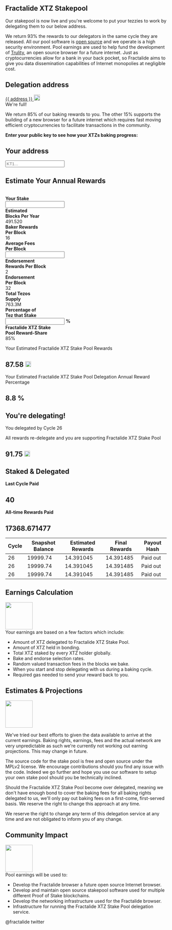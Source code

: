 <div class="row">
    <div class="col-lg-offset-3 col-lg-6 col-sm-offset-2 col-sm-8 col-xs-offset-1 col-xs-10">
        <div class="text-center">
            <h2 class="sub_heading_blue">Fractalide XTZ Stakepool</h2>
            <p>
                Our stakepool is now live and you're welcome to put your tezzies to work by delegating them to our below address.
            </p>
            <p>
                We return 93% the rewards to our delegators in the same cycle they are released. All our pool software is <a href="https://github.com/fractalide/fractalpools">open source</a> and we operate is a high security environment. Pool earnings are used to help fund the development of <a href="/trulity">Trulity</a>, an open source browser for a future internet. Just as cryptocurrencies allow for a bank in your back pocket, so Fractalide aims to give you data dissemination capabilities of Internet monopolies at negligible cost.
            </p>
        </div>
    </div>
</div>
<div class="row">
    <div class="col-sm-offset-2 col-sm-8 col-xs-offset-1 col-xs-10 text-center">
        <div class="blue_box">
            <h2 class="sub_heading_blue">Delegation address</h2>
            <div class="row white_box">
                <div class="col-lg-8 col-xs-offset-2 col-xs-10">
                    <a href="https://tzscan.io/{{ address }}?default=delegation"
                       <span id="delegationAddress">{{ address }}</span>
                    </a>
                    <a class="copy" href="#" onclick="javascript:copyToClipboard('delegationAddress',event);">
                        <img src="/img/stake-pools/copy.png" width="19px">
                    </a>
                </div>
            </div>
            <div class="row full_box hidden">
                <div class="">
                    We're full!
                </div>
            </div>
        </div>
    </div>
</div>
<div class="row">
    <div class="col-sm-offset-2 col-sm-8 col-xs-offset-1 col-xs-10 text-center">
        <p class="text_dark_blue">
            We return 85% of our baking rewards to you. The other 15% supports the building of a new browser for a future internet which requires fast moving efficient cryptocurrencies to facilitate transactions in the community.
        </p>
        <p class="text_dark_blue">
            <b class="text_dark_blue">Enter your public key to see how your XTZs baking progress:</b>
        </p>
    </div>
</div>
<div class="row">
    <div class="col-sm-offset-2 col-sm-8 col-xs-offset-1 col-xs-10 text-center">
        <div class="blue_box">
            <h2 class="sub_heading_blue">Your address</h2>
            <input type="text" class="form-control input-lg" id="yourAddress" name="yourAddress" placeholder="KT1..."/>
        </div>
    </div>
</div>

<div id="estimation" class="">

<div class="row">
    <div class="col-sm-offset-2 col-sm-8 col-xs-offset-1 col-xs-10 text-center">
        <div class="blue_box">
            <h2 class="sub_heading_blue">Estimate Your Annual Rewards</h2>
            <div class="math_formula">
                <div class="math_element">
                    <div class="math_name">
                        <b class="text_dark_blue"><br>Your Stake</b>
                    </div>
                    <div class="math_field">
                        <div class="input-group">
                            <input type="text" class="form-control" aria-describedby="your-stake-addon">
                            <span class="input-group-addon darker" id="your-stake-addon"><img src="/img/stake-pools/tezos-currency-white-min.png" width="12px"/></span>
                        </div>
                    </div>
                </div>
                <div class="math_symbol math_symbol_times">
                    <span></span>
                </div>
                <div class="math_element">
                    <div class="math_name">
                        <b class="text_dark_blue">Estimated<br>Blocks Per Year</b>
                    </div>
                    <div class="math_value">
                        <span>491.520</span>
                    </div>
                </div>
                <div class="math_symbol math_symbol_times">
                    <span></span>
                </div>
                <div class="math_symbol math_symbol_parenthesis_open">
                    <span></span>
                </div>
                <div class="math_element">
                    <div class="math_name">
                        <b class="text_dark_blue">Baker Rewards<br>Per Block</b>
                    </div>
                    <div class="math_value">
                        <span>16</span>
                    </div>
                </div>
                <div class="math_symbol math_symbol_plus">
                    <span></span>
                </div>
                <div class="math_element">
                    <div class="math_name">
                        <b class="text_dark_blue">Average Fees<br>Per Block</b>
                    </div>
                    <div class="math_field">
                        <div class="input-group">
                            <input type="text" class="form-control" aria-describedby="your-stake-addon">
                            <span class="input-group-addon darker" id="your-stake-addon"><img src="/img/stake-pools/tezos-currency-white-min.png" width="12px"/></span>
                        </div>
                    </div>
                </div>
                <div class="math_symbol math_symbol_plus">
                    <span></span>
                </div>
                <div class="math_element">
                    <div class="math_name">
                        <b class="text_dark_blue">Endorsement<br>Rewards Per Block</b>
                    </div>
                    <div class="math_value">
                        <span>2</span>
                    </div>
                </div>
                <div class="math_symbol math_symbol_times">
                    <span></span>
                </div>
                <div class="math_element">
                    <div class="math_name">
                        <b class="text_dark_blue">Endorsement<br>Per Block</b>
                    </div>
                    <div class="math_value">
                        <span>32</span>
                    </div>
                </div>
                <div class="math_symbol math_symbol_parenthesis_close">
                    <span></span>
                </div>
                <div class="math_symbol math_symbol_divide">
                    <span></span>
                </div>
                <div class="math_element">
                    <div class="math_name">
                        <b class="text_dark_blue">Total Tezos<br>Supply</b>
                    </div>
                    <div class="math_value">
                        <span>763.3M</span>
                    </div>
                </div>
                <div class="math_symbol math_symbol_divide">
                    <span></span>
                </div>
                <div class="math_element">
                    <div class="math_name">
                        <b class="text_dark_blue">Percentage of<br>Tez that Stake</b>
                    </div>
                    <div class="math_field">
                        <div class="input-group">
                            <input type="text" class="form-control" aria-describedby="your-stake-addon">
                            <span class="input-group-addon darker" id="your-stake-addon"><b class="text_white">%</b></span>
                        </div>
                    </div>
                </div>
                <div class="math_symbol math_symbol_times">
                    <span></span>
                </div>
                <div class="math_element">
                    <div class="math_name">
                        <b class="text_dark_blue">Fractalide XTZ Stake<br>Pool Reward-Share</b>
                    </div>
                    <div class="math_value">
                        <span>85%</span>
                    </div>
                </div>
                <div class="math_symbol math_symbol_equal">
                    <span></span>
                </div>
            </div>
        </div>
    </div>
</div>
<div class="row row-eq-height">
    <div class="col-sm-offset-2 col-sm-4 col-xs-offset-1 col-xs-10 text-center">
        <div class="border_blue">
            <p class="text_dark_blue">Your Estimated Fractalide XTZ Stake Pool Rewards</p>
            <h2 class="sub_heading_blue">87.58 <img src="/img/stake-pools/tezos-currency-blue-min.png" width="18px"/></h2>
        </div>
    </div>
    <div class="col-sm-offset-0 col-sm-4 col-xs-offset-1 col-xs-10 text-center">
        <div class="border_blue">
            <p class="text_dark_blue">Your Estimated Fractalide XTZ Stake Pool Delegation Annual Reward Percentage</p>
            <h2 class="sub_heading_blue">8.8 %</h2>
        </div>
    </div>
</div>

</div>

<!-- kt1 data table -->
<div id="kt1" class="hidden">

<div class="row">
    <div class="col-sm-offset-2 col-sm-8 col-xs-offset-1 col-xs-10 text-center">
        <div class="border_blue">
            <h2 class="sub_heading_blue">You're delegating!</h2>
            <p class="text_dark_blue">
                You delegated by Cycle 26
            </p>
            <p class="text_dark_blue">
                All rewards re-delegate and you are supporting Fractalide XTZ Stake Pool
            </p>
            <h2 class="sub_heading_blue">91.75 <img src="/img/stake-pools/tezos-currency-blue-min.png" width="18px"/></h2>
            <h2 class="sub_heading_blue">Staked & Delegated</h2>
        </div>
    </div>
</div>

<div class="row row-eq-height">
    <div class="col-sm-offset-2 col-sm-4 col-xs-offset-1 col-xs-10 text-center">
        <div class="blue_box">
            <p><b class="text_dark_blue">Last Cycle Paid</b></p>
            <h2 class="sub_heading_blue">40</h2>
        </div>
    </div>
    <div class="col-sm-offset-0 col-sm-4 col-xs-offset-1 col-xs-10 text-center">
        <div class="blue_box">
            <p><b class="text_dark_blue">All-time Rewards Paid</b></p>
            <h2 class="sub_heading_blue">17368.671477</h2>
        </div>
    </div>
</div>

<div class="row kt1_data">
    <div class="col-sm-offset-2 col-sm-8">
        <div class="table-responsive">
            <table class="table table-padded">
                <thead>
                    <tr>
                        <th>Cycle</th>
                        <th>Snapshot Balance</th>
                        <th>Estimated Rewards</th>
                        <th>Final Rewards</th>
                        <th>Payout Hash</th>
                    </tr>
                </thead>
                <tbody>
                    <tr>
                        <td>26</td>
                        <td>19999.74</td>
                        <td>14.391045</td>
                        <td>14.391485</td>
                        <td class="text_blue">Paid out</td>
                    </tr>
                    <tr>
                        <td>26</td>
                        <td>19999.74</td>
                        <td>14.391045</td>
                        <td>14.391485</td>
                        <td class="text_blue">Paid out</td>
                    </tr>
                    <tr>
                        <td>26</td>
                        <td>19999.74</td>
                        <td>14.391045</td>
                        <td>14.391485</td>
                        <td class="text_blue">Paid out</td>
                    </tr>
                </tbody>
            </table>
        </div>
    </div>
</div>

</div>

<div class="row">
    <div class="col-sm-offset-3 col-sm-6 col-xs-offset-1 col-xs-10">
        <div class="text-center top_margin">
            <h2 class="sub_heading_blue">Earnings Calculation</h2>
            <img class="tezos_icon" src="/img/stake-pools/icon-calculation-min.png" width="85px">
        </div>
        <span class="text_dark_blue">
            Your earnings are based on a few factors which include:
        </span>
        <ul class="text_dark_blue">
            <li>Amount of XTZ delegated to Fractalide XTZ Stake Pool.</li>
            <li>Amount of XTZ held in bonding.</li>
            <li>Total XTZ staked by every XTZ holder globally.</li>
            <li>Bake and endorse selection rates.</li>
            <li>Random valued transaction fees in the blocks we bake.</li>
            <li>When you start and stop delegating with us during a baking cycle.</li>
            <li>Required gas needed to send your reward back to you.</li>
        </ul>
    </div>
</div>
<div class="row">
    <div class="col-sm-offset-2 col-sm-8 col-xs-offset-1 col-xs-10 text-center top_margin">
        <h2 class="sub_heading_blue">Estimates & Projections</h2>
        <img class="tezos_icon" src="/img/stake-pools/icon-projection-min.png" width="85px">
        <p class="text_dark_blue">
            We've tried our best efforts to given the data available to arrive at the current earnings. Baking rights, earnings, fees and the actual network are very unpredictable as such we're currently not working out earning projections. This may change in future.
        </p>
        <p class="text_dark_blue">
            The source code for the stake pool is free and open source under the MPLv2 license. We encourage contributions should you find any issue with the code. Indeed we go further and hope you use our software to setup your own stake pool should you be technically inclined.
        </p>
        <p class="text_dark_blue">
            Should the Fractalide XTZ Stake Pool become over delegated, meaning we don't have enough bond to cover the baking fees for all baking rights delegated to us, we'll only pay out baking fees on a first-come, first-served basis. We reserve the right to change this approach at any time.
        </p>
        <p class="text_dark_blue">
            We reserve the right to change any term of this delegation service at any time and are not obligated to inform you of any change.
        </p>
    </div>
</div>
<div class="row">
    <div class="col-sm-offset-3 col-sm-6 col-xs-offset-1 col-xs-10">
        <div class="text-center top_margin">
            <h2 class="sub_heading_blue">Community Impact</h2>
            <img class="tezos_icon" src="/img/stake-pools/icon-community-min.png" width="85px">
        </div>
        <span class="text_dark_blue">
            Pool earnings will be used to:
        </span>
        <ul class="text_dark_blue">
            <li>Develop the Fractalide browser a future open source Internet browser.</li>
            <li>Develop and maintain open source stakepool software used for multiple different Proof of Stake blockchains.</li>
            <li>Develop the networking infrastructure used for the Fractalide browser.</li>
            <li>Infrastructure for running the Fractalide XTZ Stake Pool delegation service.</li>
        </ul>
        <span class="text_dark_blue">
            @fractalide twitter
        </span>
    </div>
</div>

<script src="/js/global.js"></script>
